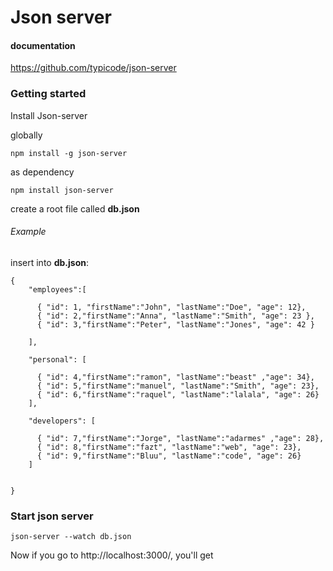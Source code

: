 # Json server
#### documentation
https://github.com/typicode/json-server

### Getting started

Install Json-server

globally


```
npm install -g json-server
```

as dependency

```
npm install json-server
```
create a root file called **db.json**

###### Example
insert into **db.json**:

```
{
	"employees":[

	  { "id": 1, "firstName":"John", "lastName":"Doe", "age": 12},
	  { "id": 2,"firstName":"Anna", "lastName":"Smith", "age": 23 },
	  { "id": 3,"firstName":"Peter", "lastName":"Jones", "age": 42 }

	],

	"personal": [

	  { "id": 4,"firstName":"ramon", "lastName":"beast" ,"age": 34},
	  { "id": 5,"firstName":"manuel", "lastName":"Smith", "age": 23},
	  { "id": 6,"firstName":"raquel", "lastName":"lalala", "age": 26}
	],

	"developers": [

	  { "id": 7,"firstName":"Jorge", "lastName":"adarmes" ,"age": 28},
	  { "id": 8,"firstName":"fazt", "lastName":"web", "age": 23},
	  { "id": 9,"firstName":"Bluu", "lastName":"code", "age": 26}
	]


}
```
### Start json server

```
json-server --watch db.json
```

Now if you go to http://localhost:3000/, you'll get






